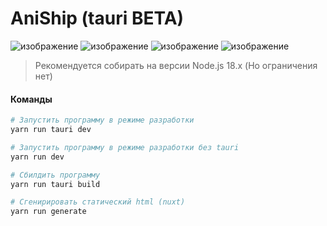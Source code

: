 # AniShip (tauri BETA)

![изображение](https://github.com/progzone122/AniShip/assets/80642969/45c84eaa-51f5-441e-86fb-ec37d0b00785)
![изображение](https://github.com/progzone122/AniShip/assets/80642969/aad9f7c4-ffb0-409b-a4da-57cb4dfda019)
![изображение](https://github.com/progzone122/AniShip/assets/80642969/ad54610b-a82a-4045-954e-d027303c4892)
![изображение](https://github.com/progzone122/AniShip/assets/80642969/b0678ee9-7418-472d-b03e-51501a43cfdd)


> Рекомендуется собирать на версии Node.js 18.x (Но ограничения нет)

#### Команды

``` bash
# Запустить программу в режиме разработки
yarn run tauri dev

# Запустить программу в режиме разработки без tauri
yarn run dev

# Сбилдить программу
yarn run tauri build

# Сгенирировать статический html (nuxt)
yarn run generate

```
